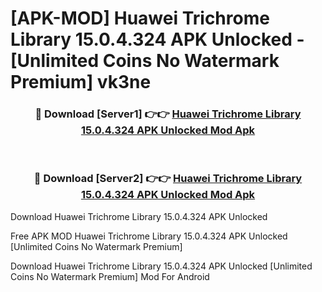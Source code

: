 # [APK-MOD] Huawei Trichrome Library 15.0.4.324 APK Unlocked - [Unlimited Coins No Watermark Premium] vk3ne



<div align="center">
<h3>🔴 Download [Server1] 👉👉 <a href="https://momento.my/?title=Huawei_Trichrome_Library_15.0.4.324_APK_Unlocked">Huawei Trichrome Library 15.0.4.324 APK Unlocked Mod Apk</a></h3><br>

<h3>🔴 Download [Server2] 👉👉 <a href="https://momento.my/?title=Huawei_Trichrome_Library_15.0.4.324_APK_Unlocked">Huawei Trichrome Library 15.0.4.324 APK Unlocked Mod Apk</a></h3>
</div>



Download Huawei Trichrome Library 15.0.4.324 APK Unlocked 

Free APK MOD Huawei Trichrome Library 15.0.4.324 APK Unlocked [Unlimited Coins No Watermark Premium]

Download Huawei Trichrome Library 15.0.4.324 APK Unlocked [Unlimited Coins No Watermark Premium] Mod For Android
